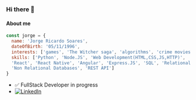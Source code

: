 ### Hi there 👋

#### About me
```javascript
const jorge = {
  name: 'Jorge Ricardo Soares',
  dateOfBirth: '05/11/1996',
  interests: ['games', 'The Witcher saga', 'algorithms', 'crime movies'],
  skills: ['Python', 'Node.JS', 'Web Development(HTML,CSS,JS,HTTP)', 
  'React', 'React Native', 'Angular', 'Express.JS', 'SQL', 'Relational Databases',
  'Non Relational Databases', 'REST API']
}
```
- :white_check_mark: FullStack Developer in progress
- <a href="https://www.linkedin.com/in/jorge-ricardo-soares-4031aa15a/"><img src="https://img.shields.io/badge/LinkedIn--_.svg?style=social&logo=linkedin" alt="LinkedIn"></a>
